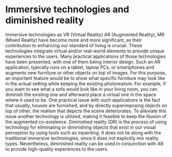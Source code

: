 # Immersive technologies and diminished reality

Immersive technologies as VR (Virtual Reality) AR (Augmented Reality), MR (Mixed Reality) have become more and more significant, as their contribution to enhancing our standard of living is crucial. These technologies integrate virtual and/or real-world elements to provide unique experiences to the users.
Many practical applications of those technologies have been presented, with one of them being interior design. Such an AR application, typically runs on a tablet, laptop PCs, or smartphones and augments new furniture or other objects on top of images. For this purpose, an important feature would be to show what specific furniture may look like in the actual setting while keeping the existing photorealism. 
For example, if you want to see what a sofa would look like in your living room, you can diminish the existing one and afterward place a virtual one in the space where it used to be.  One practical issue with such applications is the fact that usually, houses are furnished, and by directly superimposing objects on top of other, the realism that depicts the scene deteriorates. To alleviate this issue another technology is utilized, making it feasible to keep the illusion of the augmented co-existence.
Diminished reality (DR) is the process of using technology for eliminating or diminishing objects that exist in our visual perception by using tools such as inpainting. It does not lie along with the traditional immersive technologies, since it does not explicitly mix reality types. Nevertheless, diminished reality can be used in conjunction with AR to provide high-quality experiences to the users.
